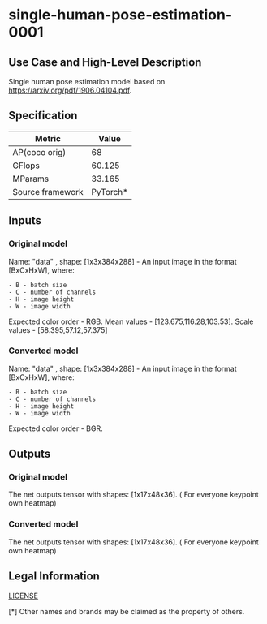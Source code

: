 # single-human-pose-estimation-0001

## Use Case and High-Level Description
Single human pose estimation model based on https://arxiv.org/pdf/1906.04104.pdf.

## Specification

| Metric                                                        | Value                   |
|---------------------------------------------------------------|-------------------------|
| AP(coco orig)                                                 | 68                      |
| GFlops                                                        | 60.125                  |
| MParams                                                       | 33.165                  |
| Source framework                                              | PyTorch\*               |


## Inputs

### Original model

Name: "data" , shape: [1x3x384x288] - An input image in the format [BxCxHxW],
   where:

    - B - batch size
    - C - number of channels
    - H - image height
    - W - image width

   Expected color order - RGB. Mean values - [123.675,116.28,103.53]. Scale values - [58.395,57.12,57.375]

### Converted model

Name: "data" , shape: [1x3x384x288] - An input image in the format [BxCxHxW],
   where:

    - B - batch size
    - C - number of channels
    - H - image height
    - W - image width

   Expected color order - BGR.

## Outputs

### Original model

The net outputs tensor with shapes: [1x17x48x36]. ( For everyone keypoint own heatmap)

### Converted model

The net outputs tensor with shapes: [1x17x48x36]. ( For everyone keypoint own heatmap)

## Legal Information
[LICENSE](https://raw.githubusercontent.com/opencv/openvino_training_extensions/develop/LICENSE)

[*] Other names and brands may be claimed as the property of others.
